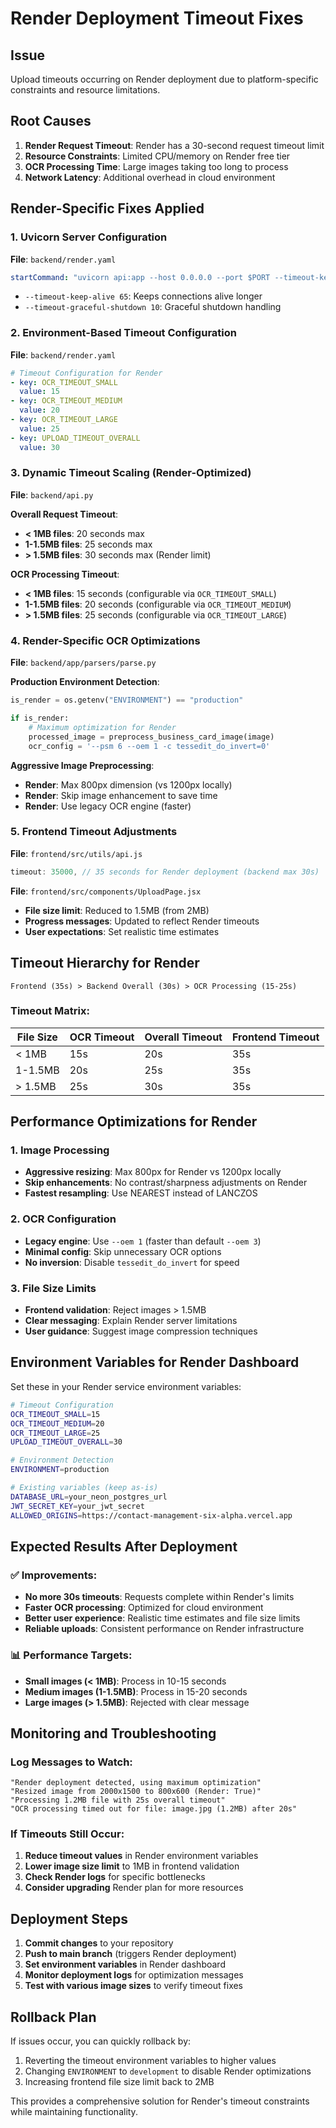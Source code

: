 # Render Deployment Timeout Fixes

## Issue
Upload timeouts occurring on Render deployment due to platform-specific constraints and resource limitations.

## Root Causes
1. **Render Request Timeout**: Render has a 30-second request timeout limit
2. **Resource Constraints**: Limited CPU/memory on Render free tier
3. **OCR Processing Time**: Large images taking too long to process
4. **Network Latency**: Additional overhead in cloud environment

## Render-Specific Fixes Applied

### 1. Uvicorn Server Configuration
**File**: `backend/render.yaml`
```yaml
startCommand: "uvicorn api:app --host 0.0.0.0 --port $PORT --timeout-keep-alive 65 --timeout-graceful-shutdown 10"
```
- `--timeout-keep-alive 65`: Keeps connections alive longer
- `--timeout-graceful-shutdown 10`: Graceful shutdown handling

### 2. Environment-Based Timeout Configuration
**File**: `backend/render.yaml`
```yaml
# Timeout Configuration for Render
- key: OCR_TIMEOUT_SMALL
  value: 15
- key: OCR_TIMEOUT_MEDIUM
  value: 20
- key: OCR_TIMEOUT_LARGE
  value: 25
- key: UPLOAD_TIMEOUT_OVERALL
  value: 30
```

### 3. Dynamic Timeout Scaling (Render-Optimized)
**File**: `backend/api.py`

**Overall Request Timeout**:
- **< 1MB files**: 20 seconds max
- **1-1.5MB files**: 25 seconds max  
- **> 1.5MB files**: 30 seconds max (Render limit)

**OCR Processing Timeout**:
- **< 1MB files**: 15 seconds (configurable via `OCR_TIMEOUT_SMALL`)
- **1-1.5MB files**: 20 seconds (configurable via `OCR_TIMEOUT_MEDIUM`)
- **> 1.5MB files**: 25 seconds (configurable via `OCR_TIMEOUT_LARGE`)

### 4. Render-Specific OCR Optimizations
**File**: `backend/app/parsers/parse.py`

**Production Environment Detection**:
```python
is_render = os.getenv("ENVIRONMENT") == "production"

if is_render:
    # Maximum optimization for Render
    processed_image = preprocess_business_card_image(image)
    ocr_config = '--psm 6 --oem 1 -c tessedit_do_invert=0'
```

**Aggressive Image Preprocessing**:
- **Render**: Max 800px dimension (vs 1200px locally)
- **Render**: Skip image enhancement to save time
- **Render**: Use legacy OCR engine (faster)

### 5. Frontend Timeout Adjustments
**File**: `frontend/src/utils/api.js`
```javascript
timeout: 35000, // 35 seconds for Render deployment (backend max 30s)
```

**File**: `frontend/src/components/UploadPage.jsx`
- **File size limit**: Reduced to 1.5MB (from 2MB)
- **Progress messages**: Updated to reflect Render timeouts
- **User expectations**: Set realistic time estimates

## Timeout Hierarchy for Render

```
Frontend (35s) > Backend Overall (30s) > OCR Processing (15-25s)
```

### Timeout Matrix:
| File Size | OCR Timeout | Overall Timeout | Frontend Timeout |
|-----------|-------------|-----------------|------------------|
| < 1MB     | 15s         | 20s             | 35s              |
| 1-1.5MB   | 20s         | 25s             | 35s              |
| > 1.5MB   | 25s         | 30s             | 35s              |

## Performance Optimizations for Render

### 1. Image Processing
- **Aggressive resizing**: Max 800px for Render vs 1200px locally
- **Skip enhancements**: No contrast/sharpness adjustments on Render
- **Fastest resampling**: Use NEAREST instead of LANCZOS

### 2. OCR Configuration
- **Legacy engine**: Use `--oem 1` (faster than default `--oem 3`)
- **Minimal config**: Skip unnecessary OCR options
- **No inversion**: Disable `tessedit_do_invert` for speed

### 3. File Size Limits
- **Frontend validation**: Reject images > 1.5MB
- **Clear messaging**: Explain Render server limitations
- **User guidance**: Suggest image compression techniques

## Environment Variables for Render Dashboard

Set these in your Render service environment variables:

```bash
# Timeout Configuration
OCR_TIMEOUT_SMALL=15
OCR_TIMEOUT_MEDIUM=20
OCR_TIMEOUT_LARGE=25
UPLOAD_TIMEOUT_OVERALL=30

# Environment Detection
ENVIRONMENT=production

# Existing variables (keep as-is)
DATABASE_URL=your_neon_postgres_url
JWT_SECRET_KEY=your_jwt_secret
ALLOWED_ORIGINS=https://contact-management-six-alpha.vercel.app
```

## Expected Results After Deployment

### ✅ Improvements:
- **No more 30s timeouts**: Requests complete within Render's limits
- **Faster OCR processing**: Optimized for cloud environment
- **Better user experience**: Realistic time estimates and file size limits
- **Reliable uploads**: Consistent performance on Render infrastructure

### 📊 Performance Targets:
- **Small images (< 1MB)**: Process in 10-15 seconds
- **Medium images (1-1.5MB)**: Process in 15-20 seconds
- **Large images (> 1.5MB)**: Rejected with clear message

## Monitoring and Troubleshooting

### Log Messages to Watch:
```
"Render deployment detected, using maximum optimization"
"Resized image from 2000x1500 to 800x600 (Render: True)"
"Processing 1.2MB file with 25s overall timeout"
"OCR processing timed out for file: image.jpg (1.2MB) after 20s"
```

### If Timeouts Still Occur:
1. **Reduce timeout values** in Render environment variables
2. **Lower image size limit** to 1MB in frontend validation
3. **Check Render logs** for specific bottlenecks
4. **Consider upgrading** Render plan for more resources

## Deployment Steps

1. **Commit changes** to your repository
2. **Push to main branch** (triggers Render deployment)
3. **Set environment variables** in Render dashboard
4. **Monitor deployment logs** for optimization messages
5. **Test with various image sizes** to verify timeout fixes

## Rollback Plan

If issues occur, you can quickly rollback by:
1. Reverting the timeout environment variables to higher values
2. Changing `ENVIRONMENT` to `development` to disable Render optimizations
3. Increasing frontend file size limit back to 2MB

This provides a comprehensive solution for Render's timeout constraints while maintaining functionality.
